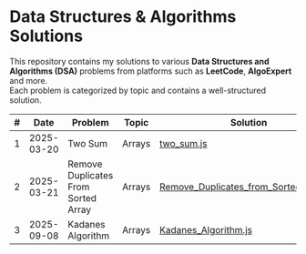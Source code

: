 # Data Structures & Algorithms Solutions

This repository contains my solutions to various **Data Structures and Algorithms (DSA)** problems from platforms such as **LeetCode**, **AlgoExpert** and more.  
Each problem is categorized by topic and contains a well-structured solution.


| #  | Date       | Problem        | Topic  | Solution |
|----|------------|---------------|--------|----------|
| 1  | 2025-03-20 | Two Sum         | Arrays     | [two_sum.js](Arrays/two_sum.js) |
| 2 | 2025-03-21 | Remove Duplicates From Sorted Array | Arrays | [Remove_Duplicates_from_Sorted_Array.js](Arrays/Remove_Duplicates_from_Sorted_Array.js) |
| 3 | 2025-09-08 | Kadanes Algorithm | Arrays | [Kadanes_Algorithm.js](Arrays/Kadanes_Algorithm.js) |
